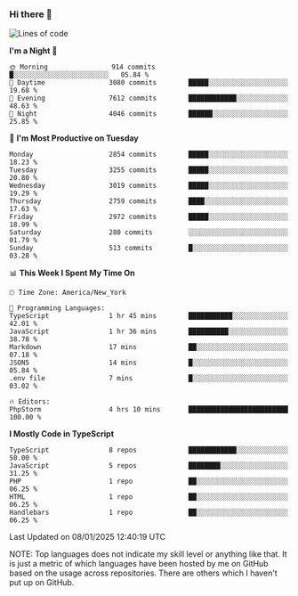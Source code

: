 ### Hi there 👋

<!--
**LynxJinxxy/LynxJinxxy** is a ✨ _special_ ✨ repository because its `README.md` (this file) appears on your GitHub profile.

Here are some ideas to get you started:

- 🔭 I’m currently working on ...
- 🌱 I’m currently learning ...
- 👯 I’m looking to collaborate on ...
- 🤔 I’m looking for help with ...
- 💬 Ask me about ...
- 📫 How to reach me: ...
- 😄 Pronouns: ...
- ⚡ Fun fact: ...
-->

<!--START_SECTION:waka-->
![Lines of code](https://img.shields.io/badge/From%20Hello%20World%20I%27ve%20Written-24.7%20million%20lines%20of%20code-blue)

**I'm a Night 🦉** 

```text
🌞 Morning                914 commits         █░░░░░░░░░░░░░░░░░░░░░░░░   05.84 % 
🌆 Daytime                3080 commits        █████░░░░░░░░░░░░░░░░░░░░   19.68 % 
🌃 Evening                7612 commits        ████████████░░░░░░░░░░░░░   48.63 % 
🌙 Night                  4046 commits        ██████░░░░░░░░░░░░░░░░░░░   25.85 % 
```
📅 **I'm Most Productive on Tuesday** 

```text
Monday                   2854 commits        █████░░░░░░░░░░░░░░░░░░░░   18.23 % 
Tuesday                  3255 commits        █████░░░░░░░░░░░░░░░░░░░░   20.80 % 
Wednesday                3019 commits        █████░░░░░░░░░░░░░░░░░░░░   19.29 % 
Thursday                 2759 commits        ████░░░░░░░░░░░░░░░░░░░░░   17.63 % 
Friday                   2972 commits        █████░░░░░░░░░░░░░░░░░░░░   18.99 % 
Saturday                 280 commits         ░░░░░░░░░░░░░░░░░░░░░░░░░   01.79 % 
Sunday                   513 commits         █░░░░░░░░░░░░░░░░░░░░░░░░   03.28 % 
```


📊 **This Week I Spent My Time On** 

```text
🕑︎ Time Zone: America/New_York

💬 Programming Languages: 
TypeScript               1 hr 45 mins        ███████████░░░░░░░░░░░░░░   42.01 % 
JavaScript               1 hr 36 mins        ██████████░░░░░░░░░░░░░░░   38.78 % 
Markdown                 17 mins             ██░░░░░░░░░░░░░░░░░░░░░░░   07.18 % 
JSON5                    14 mins             █░░░░░░░░░░░░░░░░░░░░░░░░   05.84 % 
.env file                7 mins              █░░░░░░░░░░░░░░░░░░░░░░░░   03.02 % 

🔥 Editors: 
PhpStorm                 4 hrs 10 mins       █████████████████████████   100.00 % 
```

**I Mostly Code in TypeScript** 

```text
TypeScript               8 repos             ████████████░░░░░░░░░░░░░   50.00 % 
JavaScript               5 repos             ████████░░░░░░░░░░░░░░░░░   31.25 % 
PHP                      1 repo              ██░░░░░░░░░░░░░░░░░░░░░░░   06.25 % 
HTML                     1 repo              ██░░░░░░░░░░░░░░░░░░░░░░░   06.25 % 
Handlebars               1 repo              ██░░░░░░░░░░░░░░░░░░░░░░░   06.25 % 
```




 Last Updated on 08/01/2025 12:40:19 UTC
<!--END_SECTION:waka-->
NOTE: Top languages does not indicate my skill level or anything like that. It is just a metric of which languages have been hosted by me on GitHub based on the usage across repositories. There are others which I haven't put up on GitHub.
